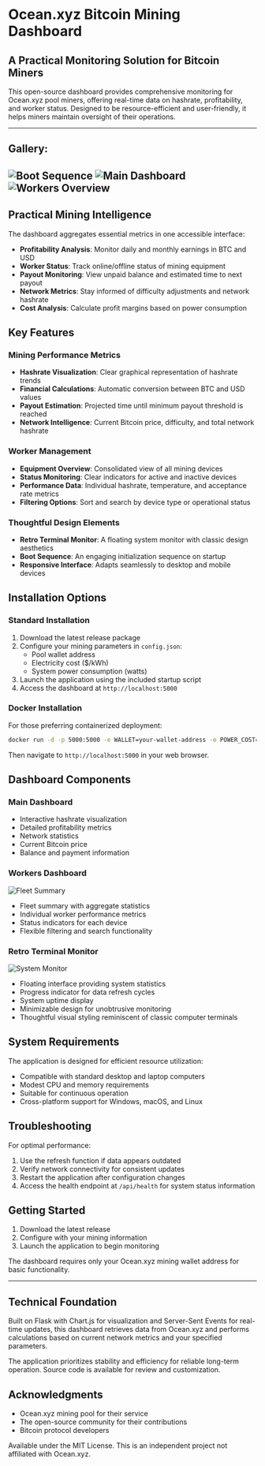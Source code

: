 # Ocean.xyz Bitcoin Mining Dashboard

## A Practical Monitoring Solution for Bitcoin Miners

This open-source dashboard provides comprehensive monitoring for Ocean.xyz pool miners, offering real-time data on hashrate, profitability, and worker status. Designed to be resource-efficient and user-friendly, it helps miners maintain oversight of their operations.

---
## Gallery:
![Boot Sequence](https://github.com/user-attachments/assets/8205e8c0-79ad-4780-bc50-237131373cf8)
![Main Dashboard](https://github.com/user-attachments/assets/33dafb93-38ef-4fee-aba1-3a7d38eca3c9)
![Workers Overview](https://github.com/user-attachments/assets/ae78c34c-fbdf-4186-9706-760a67eac44c)
---

## Practical Mining Intelligence

The dashboard aggregates essential metrics in one accessible interface:

- **Profitability Analysis**: Monitor daily and monthly earnings in BTC and USD
- **Worker Status**: Track online/offline status of mining equipment
- **Payout Monitoring**: View unpaid balance and estimated time to next payout
- **Network Metrics**: Stay informed of difficulty adjustments and network hashrate
- **Cost Analysis**: Calculate profit margins based on power consumption

## Key Features

### Mining Performance Metrics
- **Hashrate Visualization**: Clear graphical representation of hashrate trends
- **Financial Calculations**: Automatic conversion between BTC and USD values
- **Payout Estimation**: Projected time until minimum payout threshold is reached
- **Network Intelligence**: Current Bitcoin price, difficulty, and total network hashrate

### Worker Management
- **Equipment Overview**: Consolidated view of all mining devices
- **Status Monitoring**: Clear indicators for active and inactive devices
- **Performance Data**: Individual hashrate, temperature, and acceptance rate metrics
- **Filtering Options**: Sort and search by device type or operational status

### Thoughtful Design Elements
- **Retro Terminal Monitor**: A floating system monitor with classic design aesthetics
- **Boot Sequence**: An engaging initialization sequence on startup
- **Responsive Interface**: Adapts seamlessly to desktop and mobile devices

## Installation Options

### Standard Installation

1. Download the latest release package
2. Configure your mining parameters in `config.json`:
   - Pool wallet address
   - Electricity cost ($/kWh)
   - System power consumption (watts)
3. Launch the application using the included startup script
4. Access the dashboard at `http://localhost:5000`

### Docker Installation

For those preferring containerized deployment:

```bash
docker run -d -p 5000:5000 -e WALLET=your-wallet-address -e POWER_COST=0.12 -e POWER_USAGE=3450 yourusername/ocean-mining-dashboard
```

Then navigate to `http://localhost:5000` in your web browser.

## Dashboard Components

### Main Dashboard

- Interactive hashrate visualization
- Detailed profitability metrics
- Network statistics
- Current Bitcoin price
- Balance and payment information

### Workers Dashboard
![Fleet Summary](https://github.com/user-attachments/assets/3af7f79b-5679-41ae-94c7-b238934cb0b2)

- Fleet summary with aggregate statistics
- Individual worker performance metrics
- Status indicators for each device
- Flexible filtering and search functionality

### Retro Terminal Monitor
![System Monitor](https://github.com/user-attachments/assets/d5462b72-c4b2-4cef-bbc6-7f21c455e22e)

- Floating interface providing system statistics
- Progress indicator for data refresh cycles
- System uptime display
- Minimizable design for unobtrusive monitoring
- Thoughtful visual styling reminiscent of classic computer terminals

## System Requirements

The application is designed for efficient resource utilization:
- Compatible with standard desktop and laptop computers
- Modest CPU and memory requirements
- Suitable for continuous operation
- Cross-platform support for Windows, macOS, and Linux

## Troubleshooting

For optimal performance:

1. Use the refresh function if data appears outdated
2. Verify network connectivity for consistent updates
3. Restart the application after configuration changes
4. Access the health endpoint at `/api/health` for system status information

## Getting Started

1. Download the latest release
2. Configure with your mining information
3. Launch the application to begin monitoring

The dashboard requires only your Ocean.xyz mining wallet address for basic functionality.

---

## Technical Foundation

Built on Flask with Chart.js for visualization and Server-Sent Events for real-time updates, this dashboard retrieves data from Ocean.xyz and performs calculations based on current network metrics and your specified parameters.

The application prioritizes stability and efficiency for reliable long-term operation. Source code is available for review and customization.

## Acknowledgments

- Ocean.xyz mining pool for their service
- The open-source community for their contributions
- Bitcoin protocol developers

Available under the MIT License. This is an independent project not affiliated with Ocean.xyz.
